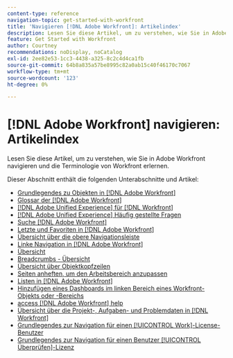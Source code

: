 ```yaml
---
content-type: reference
navigation-topic: get-started-with-workfront
title: 'Navigieren [!DNL Adobe Workfront]: Artikelindex'
description: Lesen Sie diese Artikel, um zu verstehen, wie Sie in Adobe Workfront navigieren und die Terminologie von Workfront erlernen.
feature: Get Started with Workfront
author: Courtney
recommendations: noDisplay, noCatalog
exl-id: 2ee82e53-1cc3-4438-a325-8c2c4d4ca1fb
source-git-commit: 64b8a835a57be8995c82a0ab15c40f46170c7067
workflow-type: tm+mt
source-wordcount: '123'
ht-degree: 0%

---
```


# [!DNL Adobe Workfront] navigieren: Artikelindex

<!-- Audited: 12/2023 -->

Lesen Sie diese Artikel, um zu verstehen, wie Sie in Adobe Workfront navigieren und die Terminologie von Workfront erlernen.

Dieser Abschnitt enthält die folgenden Unterabschnitte und Artikel:

* [Grundlegendes zu Objekten in [!DNL Adobe Workfront]](../../workfront-basics/navigate-workfront/workfront-navigation/understand-objects.md)
* [Glossar der  [!DNL Adobe Workfront] ](../../workfront-basics/navigate-workfront/workfront-navigation/workfront-terminology-glossary.md)
* [[!DNL Adobe Unified Experience] für [!DNL Workfront]](/help/quicksilver/workfront-basics/navigate-workfront/workfront-navigation/adobe-unified-experience.md)
* [[!DNL Adobe Unified Experience] Häufig gestellte Fragen](/help/quicksilver/workfront-basics/navigate-workfront/workfront-navigation/unified-experience-faq.md)
* [Suche [!DNL Adobe Workfront]](../../workfront-basics/navigate-workfront/search/search.md)
* [Letzte und Favoriten in [!DNL Adobe Workfront]](../../workfront-basics/navigate-workfront/recent-and-favorites/recent-and-favorites.md)
* [Übersicht über die obere Navigationsleiste](../../workfront-basics/the-new-workfront-experience/global-navigation-overview.md)
* [Linke Navigation in [!DNL Adobe Workfront]](../../workfront-basics/the-new-workfront-experience/simplified-left-navigation.md)
* [Übersicht](../../workfront-basics/the-new-workfront-experience/summary-overview.md)
* [Breadcrumbs - Übersicht](../../workfront-basics/the-new-workfront-experience/breadcrumb-overview.md)
* [Übersicht über Objektkopfzeilen](../../workfront-basics/the-new-workfront-experience/new-object-headers.md)
* [Seiten anheften, um den Arbeitsbereich anzupassen](../../workfront-basics/the-new-workfront-experience/pin-pages.md)
* [Listen in [!DNL Adobe Workfront]](../../workfront-basics/navigate-workfront/use-lists/lists.md)
* [Hinzufügen eines Dashboards im linken Bereich eines Workfront-Objekts oder -Bereichs](/help/quicksilver/workfront-basics/manage-your-account-and-profile/configuring-your-user-profile/create-custom-tabs.md)
* [access [!DNL Adobe Workfront] help](../../workfront-basics/navigate-workfront/workfront-navigation/access-workfront-help.md)
* [Übersicht über die Projekt-, Aufgaben- und Problemdaten in [!DNL Workfront]](../../workfront-basics/navigate-workfront/workfront-navigation/definitions-pti-dates.md)
* [Grundlegendes zur Navigation für einen [!UICONTROL Work]-License-Benutzer](../../workfront-basics/navigate-workfront/workfront-navigation/worker-global-navigation-bar.md)
* [Grundlegendes zur Navigation für einen Benutzer [!UICONTROL Überprüfen]-Lizenz](../../workfront-basics/navigate-workfront/workfront-navigation/reviewer-global-navigation-bar.md)
